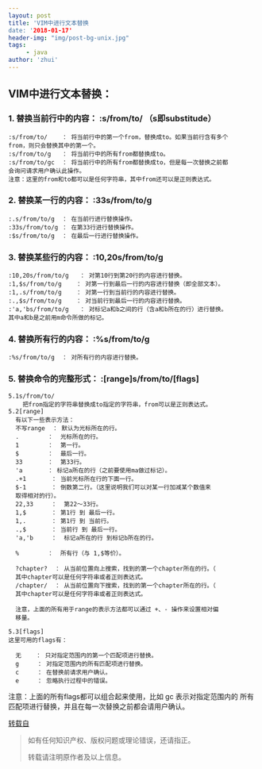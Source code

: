 ```yaml
---
layout: post
title: 'VIM中进行文本替换
date: '2018-01-17'
header-img: "img/post-bg-unix.jpg"
tags:
     - java
author: 'zhui'
---
```


## VIM中进行文本替换：

### 1. 替换当前行中的内容：   :s/from/to/   （s即substitude）

    :s/from/to/    ： 将当前行中的第一个from，替换成to。如果当前行含有多个
    from，则只会替换其中的第一个。
    :s/from/to/g   ： 将当前行中的所有from都替换成to。
    :s/from/to/gc  ： 将当前行中的所有from都替换成to，但是每一次替换之前都
    会询问请求用户确认此操作。
    注意：这里的from和to都可以是任何字符串，其中from还可以是正则表达式。

### 2. 替换某一行的内容：    :33s/from/to/g
    :.s/from/to/g  ： 在当前行进行替换操作。
    :33s/from/to/g ： 在第33行进行替换操作。
    :$s/from/to/g  ： 在最后一行进行替换操作。

### 3. 替换某些行的内容：    :10,20s/from/to/g
    :10,20s/from/to/g   ： 对第10行到第20行的内容进行替换。
    :1,$s/from/to/g    ： 对第一行到最后一行的内容进行替换（即全部文本）。
    :1,.s/from/to/g    ： 对第一行到当前行的内容进行替换。
    :.,$s/from/to/g    ： 对当前行到最后一行的内容进行替换。
    :'a,'bs/from/to/g   ： 对标记a和b之间的行（含a和b所在的行）进行替换。
    其中a和b是之前用m命令所做的标记。

### 4. 替换所有行的内容：    :%s/from/to/g
 	:%s/from/to/g  ： 对所有行的内容进行替换。

### 5. 替换命令的完整形式：   :[range]s/from/to/[flags]
    5.1s/from/to/
    	把from指定的字符串替换成to指定的字符串，from可以是正则表达式。
    5.2[range]
      有以下一些表示方法：
      不写range  ： 默认为光标所在的行。
      .        ：  光标所在的行。
      1        ：  第一行。
      $        ：  最后一行。
      33       ：  第33行。
      'a       ： 标记a所在的行（之前要使用ma做过标记）。
      .+1       ： 当前光标所在行的下面一行。
      $-1       ： 倒数第二行。（这里说明我们可以对某一行加减某个数值来
      取得相对的行）。
      22,33     ：  第22～33行。
      1,$       ： 第1行 到 最后一行。
      1,.       ： 第1行 到 当前行。
      .,$       ： 当前行 到 最后一行。
      'a,'b     ：  标记a所在的行 到标记b所在的行。
    
      %        ：  所有行（与 1,$等价）。
    
      ?chapter?  ： 从当前位置向上搜索，找到的第一个chapter所在的行。（
      其中chapter可以是任何字符串或者正则表达式。
      /chapter/  ： 从当前位置向下搜索，找到的第一个chapter所在的行。（
      其中chapter可以是任何字符串或者正则表达式。
    
      注意，上面的所有用于range的表示方法都可以通过 +、- 操作来设置相对偏
      移量。
    
    5.3[flags]
    这里可用的flags有：
    
      无    ： 只对指定范围内的第一个匹配项进行替换。
      g     ： 对指定范围内的所有匹配项进行替换。
      c     ： 在替换前请求用户确认。
      e     ： 忽略执行过程中的错误。


注意：上面的所有flags都可以组合起来使用，比如 gc 表示对指定范围内的
所有匹配项进行替换，并且在每一次替换之前都会请用户确认。

[转载自](http://blog.sina.com.cn/s/blog_94a93cff0101b5gv.html)

> 如有任何知识产权、版权问题或理论错误，还请指正。
>
> 转载请注明原作者及以上信息。

